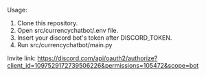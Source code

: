 Usage:
 1. Clone this repository.
 2. Open src/currencychatbot/.env file.
 3. Insert your discord bot's token after DISCORD_TOKEN.
 4. Run src/currencychatbot/main.py

Invite link: https://discord.com/api/oauth2/authorize?client_id=1097529172739506226&permissions=105472&scope=bot

